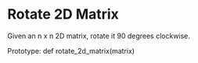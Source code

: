# Rotate 2D Matrix
Given an n x n 2D matrix, rotate it 90 degrees clockwise.

Prototype: def rotate_2d_matrix(matrix)
